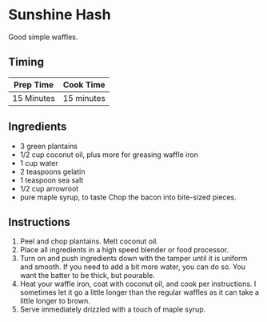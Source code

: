 # Sunshine Hash

Good simple waffles.

## Timing

| Prep Time  | Cook Time  |
| ---------- | ---------- |
| 15 Minutes | 15 minutes |

## Ingredients

- 3 green plantains
- 1/2 cup coconut oil, plus more for greasing waffle iron
- 1 cup water
- 2 teaspoons gelatin
- 1 teaspoon sea salt
- 1/2 cup arrowroot
- pure maple syrup, to taste Chop the bacon into bite-sized pieces.

## Instructions

1. Peel and chop plantains. Melt coconut oil.
2. Place all ingredients in a high speed blender or food processor.
3. Turn on and push ingredients down with the tamper until it is uniform and smooth. If you need to add a bit more water, you can do so. You want the batter to be thick, but pourable.
4. Heat your waffle iron, coat with coconut oil, and cook per instructions. I sometimes let it go a little longer than the regular waffles as it can take a little longer to brown.
5. Serve immediately drizzled with a touch of maple syrup.
